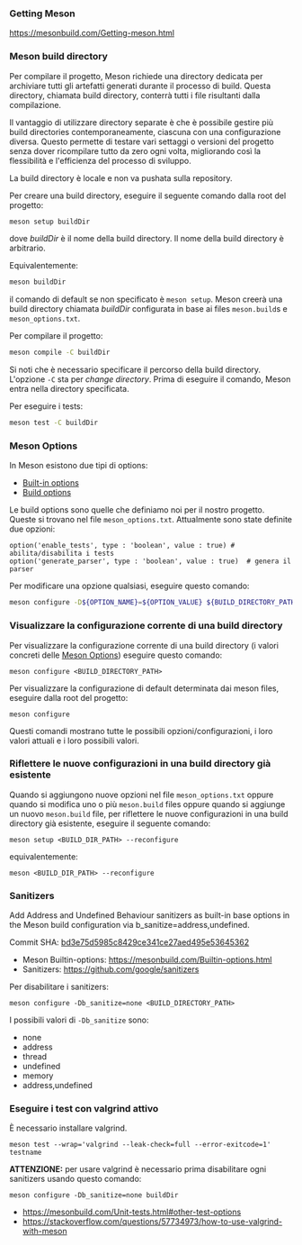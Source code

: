 ### Getting Meson
https://mesonbuild.com/Getting-meson.html
### Meson build directory
Per compilare il progetto, Meson richiede una directory dedicata per archiviare tutti gli artefatti generati durante
il processo di build. Questa directory, chiamata build directory, conterrà tutti i file risultanti dalla compilazione.

Il vantaggio di utilizzare directory separate è che è possibile gestire più build directories contemporaneamente,
ciascuna con una configurazione diversa. Questo permette di testare vari settaggi o versioni del progetto senza dover
ricompilare tutto da zero ogni volta, migliorando così la flessibilità e l'efficienza del processo di sviluppo.

La build directory è locale e non va pushata sulla repository.

Per creare una build directory, eseguire il seguente comando dalla root del progetto:
```sh
meson setup buildDir
```
dove _buildDir_ è il nome della build directory. Il nome della build directory è arbitrario.

Equivalentemente:
```sh
meson buildDir
```
il comando di default se non specificato è `meson setup`.
Meson creerà una build directory chiamata _buildDir_ configurata in base ai files `meson.build`s e `meson_options.txt`.

Per compilare il progetto:
```sh
meson compile -C buildDir
```
Si noti che è necessario specificare il percorso della build directory. L'opzione `-C` sta per _change directory_. Prima
di eseguire il comando, Meson entra nella directory specificata.

Per eseguire i tests:
```sh
meson test -C buildDir
```

### Meson Options
In Meson esistono due tipi di options:
- [Built-in options](https://mesonbuild.com/Builtin-options.html)
- [Build options](https://mesonbuild.com/Build-options.html)

Le build options sono quelle che definiamo noi per il nostro progetto. Queste si trovano nel file `meson_options.txt`.
Attualmente sono state definite due opzioni:
```meson
option('enable_tests', type : 'boolean', value : true) # abilita/disabilita i tests 
option('generate_parser', type : 'boolean', value : true)  # genera il parser
```

Per modificare una opzione qualsiasi, eseguire questo comando:
```sh
meson configure -D${OPTION_NAME}=${OPTION_VALUE} ${BUILD_DIRECTORY_PATH} 
```

### Visualizzare la configurazione corrente di una build directory
Per visualizzare la configurazione corrente di una build directory (i valori concreti delle [Meson Options](#meson-options)) eseguire questo comando:
```
meson configure <BUILD_DIRECTORY_PATH>
```
Per visualizzare la configurazione di default determinata dai meson files, eseguire dalla root del progetto:
```
meson configure
```
Questi comandi mostrano tutte le possibili opzioni/configurazioni, i loro valori attuali e i loro possibili valori.

### Riflettere le nuove configurazioni in una build directory già esistente
Quando si aggiungono nuove opzioni nel file `meson_options.txt` oppure quando si modifica uno o più `meson.build` files 
oppure quando si aggiunge un nuovo `meson.build` file, per riflettere le nuove configurazioni in una build directory
già esistente, eseguire il seguente comando:
```
meson setup <BUILD_DIR_PATH> --reconfigure
```
equivalentemente:
```
meson <BUILD_DIR_PATH> --reconfigure
```
### Sanitizers
Add Address and Undefined Behaviour sanitizers as built-in base options in the Meson build configuration via b_sanitize=address,undefined.

Commit SHA: [bd3e75d5985c8429ce341ce27aed495e53645362](https://github.com/vtramo/rtl-mc/commit/bd3e75d5985c8429ce341ce27aed495e53645362)

- Meson Builtin-options: https://mesonbuild.com/Builtin-options.html
- Sanitizers: https://github.com/google/sanitizers

Per disabilitare i sanitizers:
```shell
meson configure -Db_sanitize=none <BUILD_DIRECTORY_PATH>
```
I possibili valori di `-Db_sanitize` sono:
- none
- address
- thread
- undefined
- memory
- address,undefined

### Eseguire i test con valgrind attivo
È necessario installare valgrind.
```shell
meson test --wrap='valgrind --leak-check=full --error-exitcode=1' testname
```
**ATTENZIONE:** per usare valgrind è necessario prima disabilitare ogni sanitizers usando questo comando:
```
meson configure -Db_sanitize=none buildDir
```
- https://mesonbuild.com/Unit-tests.html#other-test-options
- https://stackoverflow.com/questions/57734973/how-to-use-valgrind-with-meson